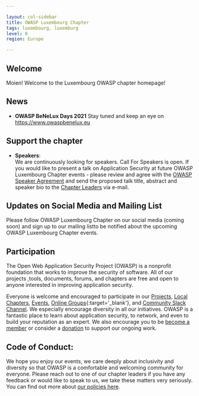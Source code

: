 ```yaml
---

layout: col-sidebar
title: OWASP Luxembourg Chapter 
tags: luxembourg, luxemburg
level: 0
region: Europe

---
```


## Welcome
Moien! Welcome to the Luxembourg OWASP chapter homepage!

## News
* **OWASP BeNeLux Days 2021** Stay tuned and keep an eye on https://www.owaspbenelux.eu

## Support the chapter
* **Speakers**:    
  We are continuously looking for speakers. Call For Speakers is open. If you would like to present a talk on Application Security at future OWASP Luxembourg Chapter 
events - please review and agree with the [OWASP Speaker Agreement](https://owasp.org/www-policy/legal/speaker-agreement)  and send the proposed talk title, abstract and speaker bio to the [Chapter Leaders](leaders.md) via e-mail.
  
## Updates on Social Media and Mailing List
Please follow OWASP Luxembourg Chapter on our social media (coming soon) and sign up to our mailing listto be notified about the upcoming OWASP Luxembourg Chapter events.

## Participation
The Open Web Application Security Project (OWASP) is a nonprofit foundation that works to improve the security of software. All of our projects ,tools, documents, forums, and chapters are free and open to anyone interested in improving application security.

Everyone is welcome and encouraged to participate in our [Projects](/projects), [Local Chapters](/chapters), [Events](/events), [Online Groups](https://groups.google.com/a/owasp.com/){:target='_blank'}, and [Community Slack Channel](https://owasp.slack.com/). We especially encourage diversity in all our initiatives. OWASP is a fantastic place to learn about application security, to network, and even to build your reputation as an expert. We also encourage you to be [become a member](/membership) or consider a [donation](/donate) to support our ongoing work.

## Code of Conduct:
We hope you enjoy our events, we care deeply about inclusivity and diversity so that OWASP is a comfortable and welcoming community for everyone. Please reach out to one of our chapter leaders if you have any feedback or would like to speak to us, we take these matters very seriously. You can find out more about [our policies here](https://owasp.org/www-policy/operational/code-of-conduct).
